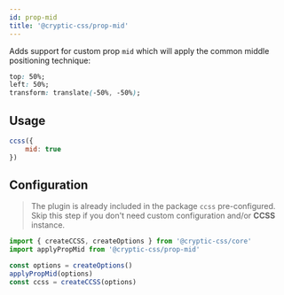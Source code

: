 ```yaml
---
id: prop-mid
title: '@cryptic-css/prop-mid'
---
```


Adds support for custom prop `mid` which will apply the common middle
positioning technique:

```css
top: 50%;
left: 50%;
transform: translate(-50%, -50%);
```

## Usage

```js live
ccss({
    mid: true
})
```

## Configuration

> The plugin is already included in the package `ccss` pre-configured.
Skip this step if you don't need custom configuration and/or **CCSS** instance.

```js
import { createCCSS, createOptions } from '@cryptic-css/core'
import applyPropMid from '@cryptic-css/prop-mid'

const options = createOptions()
applyPropMid(options)
const ccss = createCCSS(options)
```
